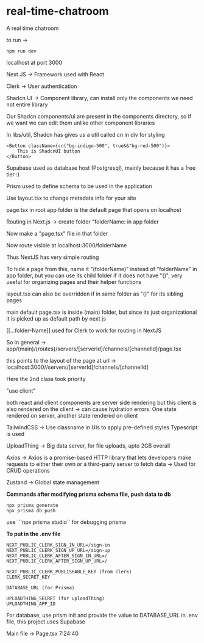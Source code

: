 # real-time-chatroom
A real time chatroom

to run -> 
```
npm run dev
```

localhost at port 3000

Next.JS -> Framework used with React

Clerk -> User authentication

Shadcn UI -> Component library, can install only the components we need not entire library

Our Shadcn components/ui are present in the components directory, so if we want we can edit them unlike other component libraries

In libs/util, Shadcn has gives us a util called cn in div for styling

```
<Button className={cn("bg-indigo-500", true&&"bg-red-500")}>
    This is ShadcnUI button
</Button>
```

Supabase used as database host (Postgresql), mainly because it has a free tier :)

Prism used to define schema to be used in the application

Use layout.tsx to change metadata info for your site

page.tsx in root app folder is the default page that opens on localhost

Routing in Next.js -> create folder "folderName: in app folder

Now make a "page.tsx" file in that folder

Now route visible at localhost:3000/folderName

Thus NextJS has very simple routing

To hide a page from this, name it "(folderName)" instead of "folderName" in app folder, but you can use its child folder if it does not have "()", very useful for organizing pages and their helper functions 

layout.tsx can also be overridden if in same folder as "()" for its sibling pages

main default page.tsx is inside (main) folder, but since its just organizational it is picked up as default path by next js

[[...folder-Name]] used for Clerk to work for routing in NextJS

So in general -> app/(main)/(routes)/servers/[serverId]/channels/[channelId]/page.tsx

this points to the layout of the page at url -> localhost:3000//servers/[serverId]/channels/[channelId]

Here the 2nd class took priority

"use client"

both react and client components are server side rendering but this client is also rendered on the client -> can cause hydration errors. One state rendered on server, another state rendered on client


TailwindCSS -> Use classname in UIs to apply pre-defined styles
Typescript is used

UploadThing -> Big data server, for file uploads, upto 2GB overall

Axios -> Axios is a promise-based HTTP library that lets developers make requests to either their own or a third-party server to fetch data -> Used for CRUD operations

Zustand -> Global state management

**Commands after modifying prisma schema file, push data to db**
```
npx prisma generate
npx prisma db push
```

use ```npx prisma studio`` for debugging prisma


**To put in the .env file**

```
NEXT_PUBLIC_CLERK_SIGN_IN_URL=/sign-in
NEXT_PUBLIC_CLERK_SIGN_UP_URL=/sign-up
NEXT_PUBLIC_CLERK_AFTER_SIGN_IN_URL=/
NEXT_PUBLIC_CLERK_AFTER_SIGN_UP_URL=/

NEXT_PUBLIC_CLERK_PUBLISHABLE_KEY (from clerk)
CLERK_SECRET_KEY

DATABASE_URL (for Prisma)

UPLOADTHING_SECRET (for uploadThing)
UPLOADTHING_APP_ID

```

For database, use prism init and provide the value to DATABASE_URL in .env file, this project uses Supabase

Main file -> Page.tsx
7:24:40